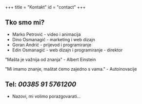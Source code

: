 +++
title = "Kontakt"
id = "contact"
+++

## Tko smo mi?

* Marko Petrović - video i animacija
* Dino Osmanagić - marketing i web dizajn
* Goran Andrić - prijevod i programiranje
* Edin Osmanagić - web dizajn i programiranje - direktor

"Mašta je važnija od znanja" - Albert Einstein

"Mi imamo znanje, maštat ćemo zajedno s vama." - Autoinovacije

## Tel: *00385 91 5761200* 
* Nazovi, mi volimo porazgovarati...